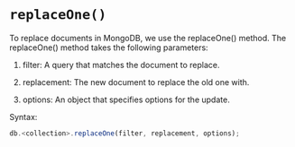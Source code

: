 # **```replaceOne()```**

To replace documents in MongoDB, we use the replaceOne() method. The replaceOne() method takes the following parameters:

1. filter: A query that matches the document to replace.

2. replacement: The new document to replace the old one with.

3. options: An object that specifies options for the update.

Syntax:

~~~js
db.<collection>.replaceOne(filter, replacement, options);
~~~